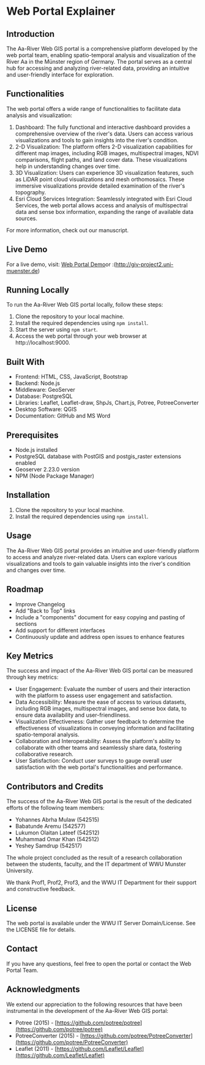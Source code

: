 # Web Portal Explainer

## Introduction

The Aa-River Web GIS portal is a comprehensive platform developed by the web portal team, enabling spatio-temporal analysis and visualization of the River Aa in the Münster region of Germany. The portal serves as a central hub for accessing and analyzing river-related data, providing an intuitive and user-friendly interface for exploration.

## Functionalities

The web portal offers a wide range of functionalities to facilitate data analysis and visualization:

1. Dashboard: The fully functional and interactive dashboard provides a comprehensive overview of the river's data. Users can access various visualizations and tools to gain insights into the river's condition.
2. 2-D Visualization: The platform offers 2-D visualization capabilities for different map images, including RGB images, multispectral images, NDVI comparisons, flight paths, and land cover data. These visualizations help in understanding changes over time.
3. 3D Visualization: Users can experience 3D visualization features, such as LiDAR point cloud visualizations and mesh orthomosaics. These immersive visualizations provide detailed examination of the river's topography.
4. Esri Cloud Services Integration: Seamlessly integrated with Esri Cloud Services, the web portal allows access and analysis of multispectral data and sense box information, expanding the range of available data sources.

For more information, check out our manuscript.

## Live Demo

For a live demo, visit: [Web Portal Demo](https://web-portal.herokuapp.com/)or :(http://giv-project2.uni-muenster.de)     
                 
## Running Locally

To run the Aa-River Web GIS portal locally, follow these steps:

1. Clone the repository to your local machine.
2. Install the required dependencies using `npm install`.
3. Start the server using `npm start`.
4. Access the web portal through your web browser at http://localhost:9000.

## Built With

- Frontend: HTML, CSS, JavaScript, Bootstrap
- Backend: Node.js
- Middleware: GeoServer
- Database: PostgreSQL
- Libraries: Leaflet, Leaflet-draw, ShpJs, Chart.js, Potree, PotreeConverter
- Desktop Software: QGIS
- Documentation: GitHub and MS Word

## Prerequisites

- Node.js installed
- PostgreSQL database with PostGIS and postgis_raster extensions enabled
- Geoserver 2.23.0 version
- NPM (Node Package Manager)

## Installation

1. Clone the repository to your local machine.
2. Install the required dependencies using `npm install`.

## Usage

The Aa-River Web GIS portal provides an intuitive and user-friendly platform to access and analyze river-related data. Users can explore various visualizations and tools to gain valuable insights into the river's condition and changes over time.

## Roadmap

- Improve Changelog
- Add "Back to Top" links
- Include a "components" document for easy copying and pasting of sections
- Add support for different interfaces
- Continuously update and address open issues to enhance features

## Key Metrics

The success and impact of the Aa-River Web GIS portal can be measured through key metrics:

- User Engagement: Evaluate the number of users and their interaction with the platform to assess user engagement and satisfaction.
- Data Accessibility: Measure the ease of access to various datasets, including RGB images, multispectral images, and sense box data, to ensure data availability and user-friendliness.
- Visualization Effectiveness: Gather user feedback to determine the effectiveness of visualizations in conveying information and facilitating spatio-temporal analysis.
- Collaboration and Interoperability: Assess the platform's ability to collaborate with other teams and seamlessly share data, fostering collaborative research.
- User Satisfaction: Conduct user surveys to gauge overall user satisfaction with the web portal's functionalities and performance.

## Contributors and Credits

The success of the Aa-River Web GIS portal is the result of the dedicated efforts of the following team members:

- Yohannes Abrha Mulaw (542515)
- Babatunde Aremu (542577)
- Lukumon Olaitan Lateef (542512)
- Muhammad Omar Khan (542512)
- Yeshey Samdrup (542517)

The whole project concluded as the result of a research collaboration between the students, faculty, and the IT department of WWU Munster University.

We thank Prof1, Prof2, Prof3, and the WWU IT Department for their support and constructive feedback.

## License

The web portal is available under the WWU IT Server Domain/License. See the LICENSE file for details.

## Contact

If you have any questions, feel free to open the portal or contact the Web Portal Team.

## Acknowledgments

We extend our appreciation to the following resources that have been instrumental in the development of the Aa-River Web GIS portal:

- Potree (2015) - [https://github.com/potree/potree](https://github.com/potree/potree)
- PotreeConverter (2015) - [https://github.com/potree/PotreeConverter](https://github.com/potree/PotreeConverter)
- Leaflet (2011) - [https://github.com/Leaflet/Leaflet](https://github.com/Leaflet/Leaflet)
